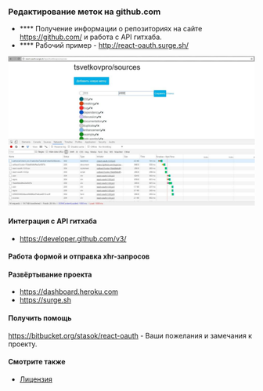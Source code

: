 ### Редактирование меток на github.com


 - **** Получение информации о репозиториях на сайте https://github.com/ и работа с API гитхаба.
 - **** Рабочий пример - http://react-oauth.surge.sh/

![](./img.jpg "")



#### Интеграция с API гитхаба
* https://developer.github.com/v3/

#### Работа формой и отправка xhr-запросов

#### Развёртывание проекта
* https://dashboard.heroku.com
* https://surge.sh


#### Получить помощь
https://bitbucket.org/stasok/react-oauth - Ваши пожелания и замечания к проекту.


#### Смотрите также
* [Лицензия](./license.md)
